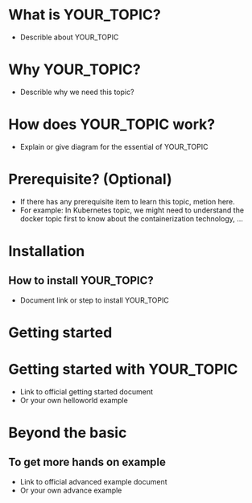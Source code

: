 <!-- GIven that we build a topic named 'YOUR_TOPIC' -->

# What is YOUR_TOPIC?

- Describle about YOUR_TOPIC

# Why YOUR_TOPIC?

- Describle why we need this topic?

# How does YOUR_TOPIC work?

- Explain or give diagram for the essential of YOUR_TOPIC

# Prerequisite? (Optional)

- If there has any prerequisite item to learn this topic, metion here.
- For example: In Kubernetes topic, we might need to understand the docker topic first to know about the containerization technology, ...

# Installation

## How to install YOUR_TOPIC?

- Document link or step to install YOUR_TOPIC

# Getting started

# Getting started with YOUR_TOPIC

- Link to official getting started document
- Or your own helloworld example

# Beyond the basic

## To get more hands on example

- Link to official advanced example document
- Or your own advance example

